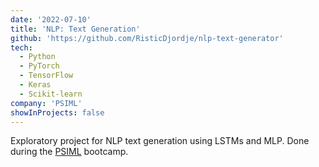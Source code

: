 ```yaml
---
date: '2022-07-10'
title: 'NLP: Text Generation'
github: 'https://github.com/RisticDjordje/nlp-text-generator'
tech:
  - Python
  - PyTorch
  - TensorFlow
  - Keras
  - Scikit-learn
company: 'PSIML'
showInProjects: false
---
```


Exploratory project for NLP text generation using LSTMs and MLP. Done during the [PSIML](https://psiml.petlja.org/) bootcamp.
